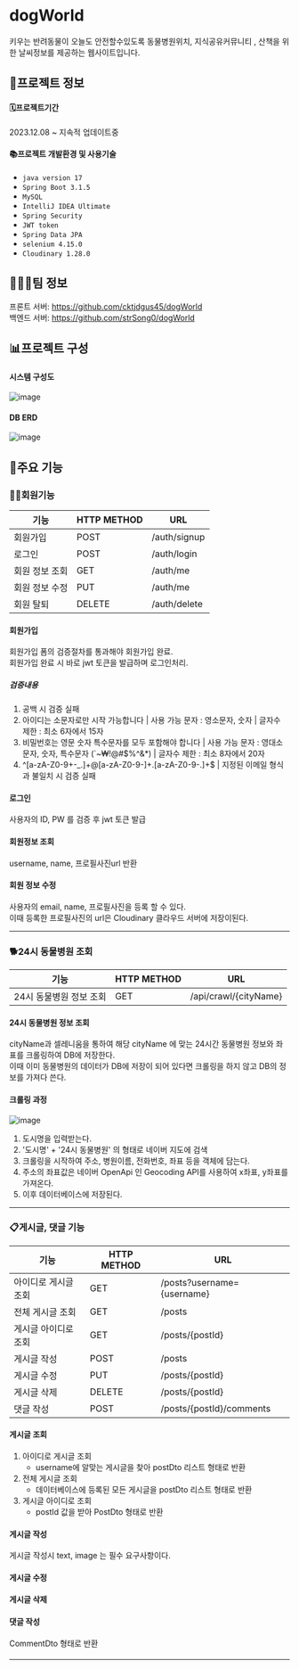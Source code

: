 # dogWorld
키우는 반려동물이 오늘도 안전할수있도록 동물병원위치, 지식공유커뮤니티 , 산책을 위한 날씨정보를 제공하는 웹사이트입니다.

## 📃프로젝트 정보

#### 🗓️프로젝트기간
2023.12.08 ~ 지속적 업데이트중

#### 📚프로젝트 개발환경 및 사용기술
- `java version 17`
- `Spring Boot 3.1.5`
- `MySQL`
- `IntelliJ IDEA Ultimate`
- `Spring Security`
- `JWT token`
- `Spring Data JPA`
- `selenium 4.15.0`
- `Cloudinary 1.28.0`

## 🧑🏻‍💻팀 정보
프론트 서버: https://github.com/cktjdgus45/dogWorld <br/>
백엔드 서버: https://github.com/strSong0/dogWorld

## 📊프로젝트 구성

#### 시스템 구성도
![image](https://github.com/strSong0/dogWorld/assets/68099038/2389fb57-c3e0-43f1-8c65-3bceb7784c90)

#### DB ERD
![image](https://github.com/strSong0/dogWorld/assets/68099038/7f3f78fe-151c-44a5-b1d2-c3433bac9fc7)

## 🔑주요 기능

### 🧑👩회원기능
 기능 | HTTP METHOD | URL
 --- | ----------- | ---
 회원가입 | POST | /auth/signup
 로그인 | POST | /auth/login
 회원 정보 조회 | GET | /auth/me
 회원 정보 수정 | PUT | /auth/me
 회원 탈퇴 | DELETE | /auth/delete

#### 회원가입
회원가입 폼의 검증절차를 통과해야 회원가입 완료.<br/> 회원가입 완료 시 바로 jwt 토큰을 발급하며 로그인처리.<br/>

##### 검증내용
1. 공백 시 검증 실패
2. 아이디는 소문자로만 시작 가능합니다 | 사용 가능 문자 : 영소문자, 숫자 | 글자수 제한 : 최소 6자에서 15자
3. 비밀번호는 영문 숫자 특수문자를 모두 포함해야 합니다 | 사용 가능 문자 : 영대소문자, 숫자, 특수문자 (`~₩!@#$%^&*) | 글자수 제한 : 최소 8자에서 20자
4. ^[a-zA-Z0-9+-_.]+@[a-zA-Z0-9-]+\.[a-zA-Z0-9-.]+$ |  지정된 이메일 형식과 불일치 시 검증 실패

#### 로그인
사용자의 ID, PW 를 검증 후 jwt 토큰 발급

#### 회원정보 조회
username, name, 프로필사진url 반환

#### 회원 정보 수정
사용자의 email, name, 프로필사진을 등록 할 수 있다.<br/>
이때 등록한 프로필사진의 url은 Cloudinary 클라우드 서버에 저장이된다.

* * *

### 🐕24시 동물병원 조회
 기능 | HTTP METHOD | URL
 --- | ----------- | ---
 24시 동물병원 정보 조회 | GET | /api/crawl/{cityName}

#### 24시 동물병원 정보 조회
cityName과 셀레니움을 통하여 해당 cityName 에 맞는 24시간 동물병원 정보와 좌표를 크롤링하여 DB에 저장한다.<br/> 
이때 이미 동물병원의 데이터가 DB에 저장이 되어 있다면 크롤링을 하지 않고 DB의 정보를 가져다 쓴다.<br/> 

#### 크롤링 과정

![image](https://github.com/strSong0/dogWorld/assets/68099038/d226e249-ab81-42b9-9196-48b47dc4836f)

1. 도시명을 입력받는다.
2. '도시명' + '24시 동물병원' 의 형태로 네이버 지도에 검색
3. 크롤링을 시작하여 주소, 병원이름, 전화번호, 좌표 등을 객체에 담는다.
4. 주소의 좌표값은 네이버 OpenApi 인 Geocoding API를 사용하여 x좌표, y좌표를 가져온다.
5. 이후 데이터베이스에 저장된다.


* * *

### 📋게시글, 댓글 기능
 기능 | HTTP METHOD | URL
 --- | ----------- | ---
 아이디로 게시글 조회 | GET | /posts?username={username}
 전체 게시글 조회 | GET | /posts
 게시글 아이디로 조회 | GET | /posts/{postId}
 게시글 작성 | POST | /posts
 게시글 수정 | PUT | /posts/{postId}
 게시글 삭제 | DELETE | /posts/{postId}
 댓글 작성 | POST | /posts/{postId}/comments

#### 게시글 조회
1. 아이디로 게시글 조회
   - username에 알맞는 게시글을 찾아 postDto 리스트 형태로 반환
2. 전체 게시글 조회
   - 데이터베이스에 등록된 모든 게시글을 postDto 리스트 형태로 반환
3. 게시글 아이디로 조회
   - postId 값을 받아 PostDto 형태로 반환

#### 게시글 작성
게시글 작성시 text, image 는 필수 요구사항이다.


#### 게시글 수정

#### 게시글 삭제

#### 댓글 작성
CommentDto 형태로 반환

#### 

* * *

